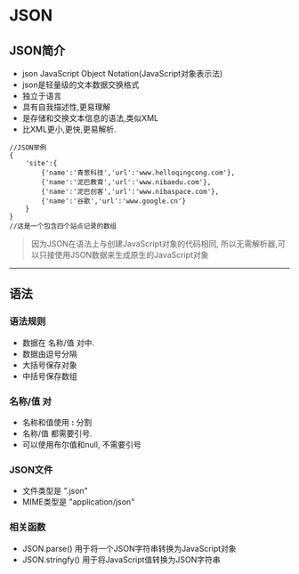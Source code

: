 # JSON
## JSON简介
- json  JavaScript Object Notation(JavaScript对象表示法)
- json是轻量级的文本数据交换格式
- 独立于语言
- 具有自我描述性,更易理解
- 是存储和交换文本信息的语法,类似XML
- 比XML更小,更快,更易解析.
```
//JSON举例
{
    'site':{
        {'name':'青葱科技','url':'www.helloqingcong.com'},
        {'name':'泥巴教育','url':'www.nibaedu.com'},
        {'name':'泥巴创客','url':'www.nibaspace.com'},
        {'name':'谷歌','url':'www.google.cn'}
    }
}
//这是一个包含四个站点记录的数组
```
> 因为JSON在语法上与创建JavaScript对象的代码相同, 所以无需解析器,可以只接使用JSON数据来生成原生的JavaScript对象
***
## 语法
### 语法规则
- 数据在 名称/值 对中.
- 数据由逗号分隔
- 大括号保存对象
- 中括号保存数组
### 名称/值 对
- 名称和值使用 **:** 分割
- 名称/值 都需要引号.
- 可以使用布尔值和null, 不需要引号
### JSON文件
- 文件类型是 ".json"
- MIME类型是 "application/json"
### 相关函数
- JSON.parse()
    用于将一个JSON字符串转换为JavaScript对象
- JSON.stringfy()
    用于将JavaScript值转换为JSON字符串